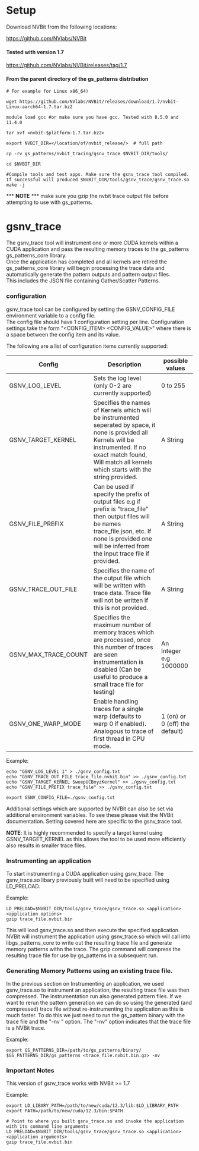# Setup
Download NVBit from the following locations:

https://github.com/NVlabs/NVBit

#### Tested with version 1.7

https://github.com/NVlabs/NVBit/releases/tag/1.7

#### From the parent directory of the gs_patterns distribution

```
# For example for Linux x86_64)

wget https://github.com/NVlabs/NVBit/releases/download/1.7/nvbit-Linux-aarch64-1.7.tar.bz2
```


```
module load gcc #or make sure you have gcc. Tested with 8.5.0 and 11.4.0

tar xvf <nvbit-$platform-1.7.tar.bz2>

export NVBIT_DIR=</location/of/nvbit_release/>  # full path

cp -rv gs_patterns/nvbit_tracing/gsnv_trace $NVBIT_DIR/tools/

cd $NVBIT_DIR

#Compile tools and test apps. Make sure the gsnv_trace tool compiled. If successful will produced $NVBIT_DIR/tools/gsnv_trace/gsnv_trace.so
make -j
```


*** <b>NOTE</b> *** make sure you gzip the nvbit trace output file before attempting to use with gs_patterns.

# gsnv_trace

The gsnv_trace tool will instrument one or more CUDA kernels within a CUDA application and pass the resulting memory traces to the gs_patterns gs_patterns_core library.  
Once the application has completed and all kernels are retired the gs_patterns_core library will begin processing the trace data and automatically generate the pattern outputs and pattern output files.  
This includes the JSON file containing Gather/Scatter Patterns.

###  configuration
gsnv_trace tool can be configured by setting the GSNV_CONFIG_FILE environment variable to a config file.  
The config file should have 1 configuration setting per line.  Configuration settings take the form "<CONFIG_ITEM> <CONFIG_VALUE>" where there is a space between the config item and its value.

The following are a list of configuration items currently supported:

| Config               | Description                                                                                                                                                                                                                | possible values                |
|----------------------|----------------------------------------------------------------------------------------------------------------------------------------------------------------------------------------------------------------------------|--------------------------------|
| GSNV_LOG_LEVEL       | Sets the log level (only 0-2 are currently supported)                                                                                                                                                                      | 0 to 255                       |
| GSNV_TARGET_KERNEL   | Specifies the names of Kernels which will be instrumented seperated by space, it none is provided all Kernels will be instrumented. If no exact match found, Will match all kernels which starts with the string provided. | A String                       |
| GSNV_FILE_PREFIX     | Can be used if specify the prefix of output files e.g if prefix is "trace_file" then output files will be names trace_file.json, etc. If none is provided one will be inferred from the input trace file if provided.      | A String                       |
| GSNV_TRACE_OUT_FILE  | Specifies the name of the output file which will be written with trace data. Trace file will not be written if this is not provided.                                                                                       | A String                       |
| GSNV_MAX_TRACE_COUNT | Specifies the maximum number of memory traces which are processed, once this number of traces are seen instrumentation is disabled (Can be useful to produce a small trace file for testing)                               | An Integer e.g 1000000         |
| GSNV_ONE_WARP_MODE   | Enable handling traces for a single warp (defaults to warp 0 if enabled). Analogous to trace of first thread in CPU mode.                                                                                                  | 1 (on) or 0 (off) the default) |



Example:

```
echo "GSNV_LOG_LEVEL 1" > ./gsnv_config.txt
echo "GSNV_TRACE_OUT_FILE trace_file.nvbit.bin" >> ./gsnv_config.txt
echo "GSNV_TARGET_KERNEL SweepUCBxyzKernel" >> ./gsnv_config.txt
echo "GSNV_FILE_PREFIX trace_file" >> ./gsnv_config.txt

export GSNV_CONFIG_FILE=./gsnv_config.txt
```

Additional settings which are supported by NVBit can also be set via additional environment variables.  To see these please visit the NVBit documentation.
Setting covered here are specific to the gsnv_trace tool.

<b>NOTE</b>: It is highly recommended to specify a target kernel using GSNV_TARGET_KERNEL as this allows the tool to be used more efficiently also results in smaller trace files.

### Instrumenting an application

To start instrumenting a CUDA application using gsnv_trace.  The gsnv_trace.so libary previously built will need to be specified using LD_PRELOAD. 

Example:

```
LD_PRELOAD=$NVBIT_DIR/tools/gsnv_trace/gsnv_trace.so <application> <application options>
gzip trace_file.nvbit.bin
```

This will load gsnv_trace.so and then execute the specified application. NVBit will instrument the application using gsnv_trace.so which will call into libgs_patterns_core to write out the resulting trace file and generate memory patterns withn the trace.
The gzip command will compress the resulting trace file for use by gs_patterns in a subsequent run.

### Generating Memory Patterns using an existing trace file.

In the previous section on Instrumenting an application, we used gsnv_trace.so to instrument an application, the resulting trace file was then compressed.
The instrumentation run also generated pattern files. 
If we want to rerun the pattern generation we can do so using the generated (and compressed) trace file without re-instrumenting the application as this is much faster.
To do this we just need to run the gs_pattern binary with the trace file and the "-nv " option.  The "-nv" option indicates that the trace file is a NVBit trace.  

Example:

```
export GS_PATTERNS_DIR=/path/to/gs_patterns/binary/
$GS_PATTERNS_DIR/gs_patterns <trace_file.nvbit.bin.gz> -nv
```

### Important Notes 

This version of gsnv_trace works with NVBit >= 1.7 

Example:

```
export LD_LIBARY_PATH=/path/to/new/cuda/12.3/lib:$LD_LIBRARY_PATH
export PATH=/path/to/new/cuda/12.3/bin:$PATH

# Point to where you built gsnv_trace.so and invoke the application with its command line arguments
LD_PRELOAD=$NVBIT_DIR/tools/gsnv_trace/gsnv_trace.so <application> <application arguments>
gzip trace_file.nvbit.bin
```
